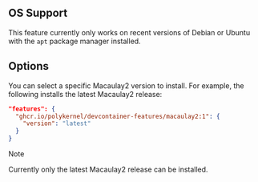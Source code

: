 ## OS Support

This feature currently only works on recent versions of Debian or Ubuntu with the `apt` package manager installed.

## Options

You can select a specific Macaulay2 version to install. For example, the following installs the latest Macaulay2 release:

```json
"features": {
  "ghcr.io/polykernel/devcontainer-features/macaulay2:1": {
    "version": "latest"
  }
}
```

> [!NOTE]
> Currently only the latest Macaulay2 release can be installed.
